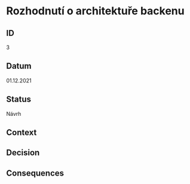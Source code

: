 # Rozhodnutí o architektuře backenu
## ID
3

## Datum
01.12.2021

## Status
Návrh

## Context


## Decision


## Consequences
